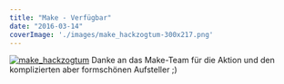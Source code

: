 ```yaml
---
title: "Make - Verfügbar"
date: "2016-03-14"
coverImage: './images/make_hackzogtum-300x217.png'
---
```


[![make_hackzogtum](../images/make_hackzogtum-300x217.png)](https://hackzogtum-coburg.de/wp-content/uploads/2016/03/make_hackzogtum.png) Danke an das Make-Team für die Aktion und den komplizierten aber formschönen Aufsteller ;)
